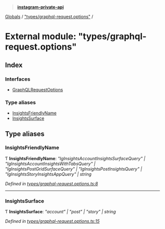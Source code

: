 > **[instagram-private-api](../README.md)**

[Globals](../README.md) / ["types/graphql-request.options"](_types_graphql_request_options_.md) /

# External module: "types/graphql-request.options"

## Index

### Interfaces

* [GraphQLRequestOptions](../interfaces/_types_graphql_request_options_.graphqlrequestoptions.md)

### Type aliases

* [InsightsFriendlyName](_types_graphql_request_options_.md#insightsfriendlyname)
* [InsightsSurface](_types_graphql_request_options_.md#insightssurface)

## Type aliases

###  InsightsFriendlyName

Ƭ **InsightsFriendlyName**: *"IgInsightsAccountInsightsSurfaceQuery" | "IgInsightsAccountInsightsWithTabsQuery" | "IgInsightsPostGridSurfaceQuery" | "IgInsightsPostInsightsQuery" | "IgInsightsStoryInsightsAppQuery" | string*

*Defined in [types/graphql-request.options.ts:8](https://github.com/dilame/instagram-private-api/blob/e9c516c/src/types/graphql-request.options.ts#L8)*

___

###  InsightsSurface

Ƭ **InsightsSurface**: *"account" | "post" | "story" | string*

*Defined in [types/graphql-request.options.ts:15](https://github.com/dilame/instagram-private-api/blob/e9c516c/src/types/graphql-request.options.ts#L15)*